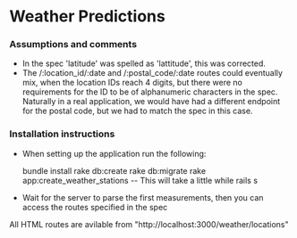 # Weather Predictions

### Assumptions and comments
- In the spec 'latitude' was spelled as 'lattitude', this was corrected.
- The /:location_id/:date and /:postal_code/:date routes could eventually mix, when the 
  location IDs reach 4 digits, but there were no requirements for the ID to be of alphanumeric
  characters in the spec. Naturally in a real application, we would have had a different
  endpoint for the postal code, but we had to match the spec in this case.


### Installation instructions
- When setting up the application run the following:

  bundle install
  rake db:create
  rake db:migrate
  rake app:create_weather_stations -- This will take a little while
  rails s

- Wait for the server to parse the first measurements, then you can access the routes specified in the spec

All HTML routes are avilable from "http://localhost:3000/weather/locations"